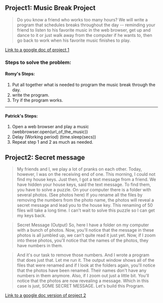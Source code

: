 ## Project1: Music Break Project


> Do you know a friend who works too many hours? We will write a program that schedules
breaks throughout the day -- reminding your friend to listen to his favorite music in 
the web browser, get up and dance to it or just walk away from the computer if he wants to, 
then go back to work when his favorite music finishes to play.


[Link to a google doc of project 1](https://goo.gl/P2xr7W)




### Steps to solve the problem:

#### Romy's Steps:
1. Put all together what is needed to program the music break through the day.
2. write the program.
3. Try if the program works.

<hr>

#### Patrick's Steps:

1. Open a web browser and play a music (webbrowser.open(url_of_the_music))
2. Delay (Working period) (time.sleep(secs))
3. Repeat step 1 and 2 as much as needed.


## Project2: Secret message

>My friends and I, we play a lot of pranks
on each other. Today, however, I was on
the receiving end of one. This morning, I
could not find my house keys. Just then,
I got a text message from a friend. We
have hidden your house keys, said the
text message. To find them, you have to
solve a puzzle. On your computer there
is a folder with several photos. (See photos here) If you
rename all the files by removing the
numbers from the photo name, the
photos will reveal a secret message and
lead you to the house key.
This renaming of 50 files will take a long time. I can't wait to solve this puzzle so I
can get my keys back.

>Secret Message (Output)
So, here I have a folder on my computer with a bunch of photos. Now, you'll notice
that the message in these photos is all jumbled up, we can't quite read it just yet.
Now, if I zoom into these photos, you'll notice that the names of the photos, they
have numbers in them.

>And it's our task to remove those numbers. And I wrote a program that does just
that. Let me run it. The output window shows all of the files that were renamed
and if I look at the folders again, you'll notice that the photos have been renamed.
Their names don't have any numbers in them anymore.
Also, if I zoom out just a little bit. You'll notice that the photos are now revealing a
message. Which in this case is just, SOME SECRET MESSAGE. Let's build this
Program.

[Link to a google doc version of project 2](https://goo.gl/sRmr38)